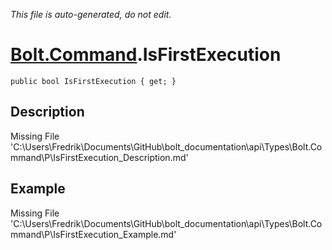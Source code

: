 *This file is auto-generated, do not edit.*

# [Bolt.Command](Types/Bolt.Command.md).IsFirstExecution
`public bool IsFirstExecution { get; }`
## Description
Missing File 'C:\Users\Fredrik\Documents\GitHub\bolt_documentation\api\Types\Bolt.Command\P\IsFirstExecution_Description.md'
## Example
Missing File 'C:\Users\Fredrik\Documents\GitHub\bolt_documentation\api\Types\Bolt.Command\P\IsFirstExecution_Example.md'
